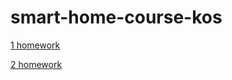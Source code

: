 # smart-home-course-kos

[1 homework](day1-homework/README.md)

[2 homework](day2-homework/README.md)